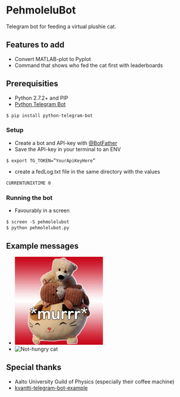 # PehmoleluBot

Telegram bot for feeding a virtual plushie cat.

## Features to add
* Convert MATLAB-plot to Pyplot
* Command that shows who fed the cat first with leaderboards


## Prerequisities
* Python 2.7.2+ and PIP
* [Python Telegram Bot](https://github.com/python-telegram-bot/python-telegram-bot)
```
$ pip install python-telegram-bot
```

### Setup
* Create a bot and API-key with [@BotFather](http://t.me/BotFather)
* Save the API-key in your terminal to an ENV
```
$ export TG_TOKEN=”YourApiKeyHere”
```
* create a fedLog.txt file in the same directory with the values
```
CURRENTUNIXTIME 0
```

### Running the bot
* Favourably in a screen
```
$ screen -S pehmolelubot
$ python pehmolelubot.py
```


## Example messages
* <img src="https://raw.githubusercontent.com/NikoDaGreat/PehmoleluBot/master/murr.jpg" alt="Hungry cat" width="50%" height="50%" />
* <img src="https://i.imgur.com/q8YjhgY.png" alt="Not-hungry cat" width="40%" height="40%" />


## Special thanks
* Aalto University Guild of Physics (especially their coffee machine)
* [kvantti-telegram-bot-example](https://github.com/EinariTuukkanen/kvantti-telegram-bot-example)
